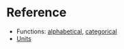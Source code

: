 # Reference

- Functions: 
  [alphabetical](functions/alphabetical.md),
  [categorical](functions/categorical.md)
- [Units](units.md)